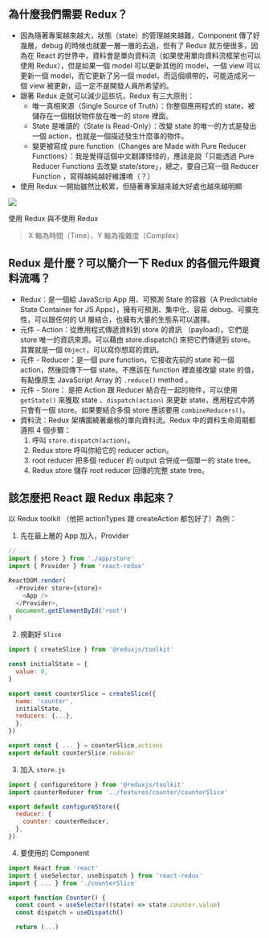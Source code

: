 ## 為什麼我們需要 Redux？
- 因為隨著專案越來越大，狀態（state）的管理越來越難，Component 傳了好幾層，debug 的時候也就要一層一層的去追，但有了 Redux 就方便很多，因為在 React 的世界中，資料會是單向資料流（如果使用單向資料流框架也可以使用 Redux），但是如果一個 model 可以更新其他的 model，一個 view 可以更新一個 model，而它更新了另一個 model，而這個順帶的，可能造成另一個 view 被更新，這一定不是開發人員所希望的。
- 跟著 Redux 走就可以減少這些坑，Redux 有三大原則：
  - 唯一真相來源（Single Source of Truth）：你整個應用程式的 state，被儲存在一個樹狀物件放在唯一的 store 裡面。
  - State 是唯讀的（State is Read-Only）：改變 state 的唯一的方式是發出一個 action，也就是一個描述發生什麼事的物件。
  - 變更被寫成 pure function（Changes are Made with Pure Reducer Functions）：我是覺得這個中文翻譯怪怪的，應該是說「只能透過 Pure Reducer Functions 去改變 state/store」，總之，要自己寫一個 Reducer Function ，寫得越純越好維護唷（？）
- 使用 Redux 一開始雖然比較累，但隨著專案越來越大好處也越來越明顯

![](https://i.imgur.com/404jOub.png)

使用 Redux 與不使用 Redux
> X 軸為時間（Time）、Y 軸為複雜度（Complex）


## Redux 是什麼？可以簡介一下 Redux 的各個元件跟資料流嗎？
- Redux：是一個給 JavaScrip App 用、可預測 State 的容器（A Predictable State Container for JS Apps），擁有可預測、集中化、容易 debug、可擴充性，可以跟任何的 UI 層結合，也擁有大量的生態系可以選擇。
- 元件 - Action：從應用程式傳遞資料到 store 的資訊 （payload）。它們是 store 唯一的資訊來源。可以藉由 store.dispatch() 來把它們傳遞到 store。其實就是一個 `Object`，可以寫你想寫的資訊。
- 元件 - Reducer：是一個 pure function，它接收先前的 state 和一個 action，然後回傳下一個 state。不應該在 function 裡直接改變 state 的值，有點像原生 JavaScript Array 的 `.reduce()` method 。
- 元件 - Store： 是把 Action 跟 Reducer 結合在一起的物件，可以使用 `getState()` 來獲取 state 、`dispatch(action)` 來更新 state，應用程式中將只會有一個 store。如果要結合多個 store 應該要用 `combineReducers()`。
- 資料流：Redux 架構圍繞著嚴格的單向資料流。Redux 中的資料生命周期都遵照 4 個步驟：
  1. 呼叫 `store.dispatch(action)`。
  2. Redux store 呼叫你給它的 reducer action。
  3. root reducer 把多個 reducer 的 output 合併成一個單一的 state tree。
  4. Redux store 儲存 root reducer 回傳的完整 state tree。

## 該怎麼把 React 跟 Redux 串起來？

以 Redux toolkit （他把 actionTypes 跟 createAction 都包好了）為例：

1. 先在最上層的 App 加入，Provider
```javascript
// ...
import { store } from './app/store'
import { Provider } from 'react-redux'

ReactDOM.render(
  <Provider store={store}>
    <App />
  </Provider>,
  document.getElementById('root')
)
```
2. 規劃好 `Slice`
```javascript
import { createSlice } from '@reduxjs/toolkit'

const initialState = {
  value: 0,
}

export const counterSlice = createSlice({
  name: 'counter',
  initialState,
  reducers: {...},
  },
})

export const { ... } = counterSlice.actions
export default counterSlice.reducer
```
3. 加入 `store.js`
```javascript
import { configureStore } from '@reduxjs/toolkit'
import counterReducer from '../features/counter/counterSlice'

export default configureStore({
  reducer: {
    counter: counterReducer,
  },
})
```
4. 要使用的 Component
```javascript
import React from 'react'
import { useSelector, useDispatch } from 'react-redux'
import { ... } from './counterSlice'

export function Counter() {
  const count = useSelector((state) => state.counter.value)
  const dispatch = useDispatch()

  return (...)
```
